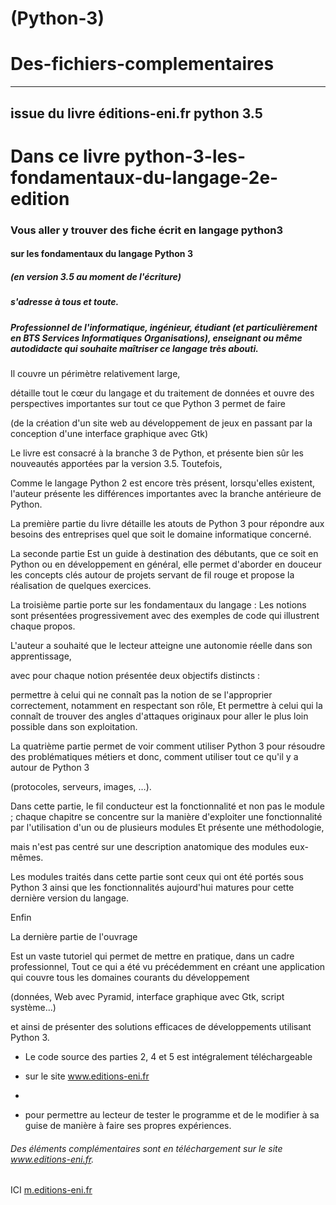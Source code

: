 # (Python-3) 

# Des-fichiers-complementaires




-----------------

## issue du livre éditions-eni.fr  python 3.5

# Dans ce livre python-3-les-fondamentaux-du-langage-2e-edition

### Vous aller y trouver des fiche écrit en langage python3

#### sur les fondamentaux du langage Python 3 

##### (en version 3.5 au moment de l'écriture) 
##### s'adresse à tous et toute.
##### Professionnel de l'informatique, ingénieur, étudiant (et particulièrement en BTS Services Informatiques Organisations), enseignant ou même autodidacte qui souhaite maîtriser ce langage très abouti. 

Il couvre un périmètre relativement large,

détaille tout le cœur du langage et du traitement de données et ouvre des perspectives importantes sur tout ce que Python 3 permet de faire
 
(de la création d'un site web au développement de jeux en passant par la conception d'une interface graphique avec Gtk)

Le livre est consacré à la branche 3 de Python, 
et présente bien sûr les nouveautés apportées par la version 3.5. Toutefois,

Comme le langage Python 2 est encore très présent,
lorsqu'elles existent, l'auteur présente les différences importantes avec la branche antérieure de Python.

La première partie du livre détaille les atouts de Python 3 pour répondre aux besoins des entreprises quel que soit le domaine informatique concerné.

La seconde partie 
Est un guide à destination des débutants, que ce soit en Python ou en développement en général, elle permet d'aborder en douceur les concepts clés autour de projets servant de fil rouge et propose la réalisation de quelques exercices.

La troisième partie porte sur les fondamentaux du langage : 
Les notions sont présentées progressivement avec des exemples de code qui illustrent chaque propos. 

L'auteur a souhaité que le lecteur atteigne une autonomie réelle dans son apprentissage, 

avec pour chaque notion présentée deux objectifs distincts : 

permettre à celui qui ne connaît pas la notion de se l'approprier correctement, notamment en respectant son rôle,
Et
permettre à celui qui la connaît de trouver des angles d'attaques originaux pour aller le plus loin possible dans son exploitation.

La quatrième partie permet de voir comment utiliser Python 3 pour résoudre des problématiques métiers et donc,
comment utiliser tout ce qu'il y a autour de Python 3 

(protocoles, serveurs, images, …). 

Dans cette partie, le fil conducteur est la fonctionnalité et non pas le module ;
chaque chapitre se concentre sur la manière d'exploiter une fonctionnalité par l'utilisation d'un ou de plusieurs modules
Et présente une méthodologie,

mais n'est pas centré sur une description anatomique des modules eux-mêmes.

Les modules traités dans cette partie sont ceux qui ont été portés sous Python 3 ainsi que les fonctionnalités 
aujourd'hui matures pour cette dernière version du langage.

Enfin

La dernière partie de l'ouvrage 

Est un vaste tutoriel qui permet de mettre en pratique, dans un cadre professionnel, 
Tout ce qui a été vu précédemment en créant une application qui couvre tous les domaines courants du développement 

(données, Web avec Pyramid, interface graphique avec Gtk, script système...) 

et ainsi de présenter des solutions efficaces de développements utilisant Python 3.

 * Le code source des parties 2, 4 et 5 est intégralement téléchargeable 
 
 * sur le site www.editions-eni.fr 
 * 
 * pour permettre au lecteur de tester le programme et de le modifier à sa guise de manière à faire ses propres expériences.

###### Des éléments complémentaires sont en téléchargement sur le site www.editions-eni.fr.


ICI [m.editions-eni.fr](http://m.editions-eni.fr/livre/python-3-les-fondamentaux-du-langage-2e-edition-9782409001598#)


